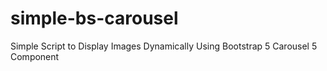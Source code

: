 # simple-bs-carousel
Simple Script to Display Images Dynamically Using Bootstrap 5 Carousel 5 Component

